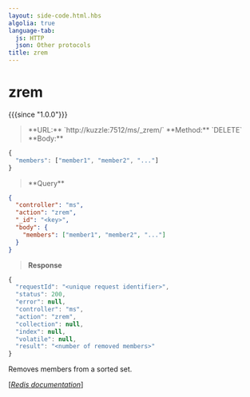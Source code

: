 ```yaml
---
layout: side-code.html.hbs
algolia: true
language-tab:
  js: HTTP
  json: Other protocols
title: zrem
---
```


# zrem

{{{since "1.0.0"}}}




<blockquote class="js">
<p>
**URL:** `http://kuzzle:7512/ms/_zrem/<key>`  
**Method:** `DELETE`  
**Body:**
</p>
</blockquote>


```js
{
  "members": ["member1", "member2", "..."]
}
```



<blockquote class="json">
<p>
**Query**
</p>
</blockquote>


```json
{
  "controller": "ms",
  "action": "zrem",
  "_id": "<key>",
  "body": {
    "members": ["member1", "member2", "..."]
  }
}
```

>**Response**

```javascript
{
  "requestId": "<unique request identifier>",
  "status": 200,
  "error": null,
  "controller": "ms",
  "action": "zrem",
  "collection": null,
  "index": null,
  "volatile": null,
  "result": "<number of removed members>"
}
```

Removes members from a sorted set.

[[_Redis documentation_]](https://redis.io/commands/zrem)
